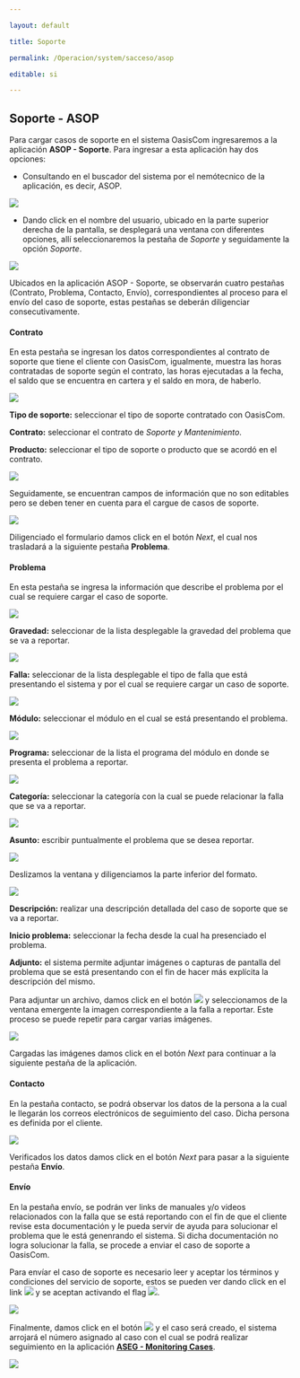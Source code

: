 ---
layout: default
title: Soporte
permalink: /Operacion/system/sacceso/asop
editable: si
---

## Soporte - ASOP

Para cargar casos de soporte en el sistema OasisCom ingresaremos a la aplicación **ASOP - Soporte**. Para ingresar a esta aplicación hay dos opciones:  

 * Consultando en el buscador del sistema por el nemótecnico de la aplicación, es decir, ASOP.  

![](ASOP1.png)

 * Dando click en el nombre del usuario, ubicado en la parte superior derecha de la pantalla, se desplegará una ventana con diferentes opciones, allí seleccionaremos la pestaña de _Soporte_ y seguidamente la opción _Soporte_.  

![](ASOP2.png)

Ubicados en la aplicación ASOP - Soporte, se observarán cuatro pestañas (Contrato, Problema, Contacto, Envío), correspondientes al proceso para el envío del caso de soporte, estas pestañas se deberán diligenciar consecutivamente.  


#### Contrato

En esta pestaña se ingresan los datos correspondientes al contrato de soporte que tiene el cliente con OasisCom, igualmente, muestra las horas contratadas de soporte según el contrato, las horas ejecutadas a la fecha, el saldo que se encuentra en cartera y el saldo en mora, de haberlo.  

![](ASOP3.png)


**Tipo de soporte:** seleccionar el tipo de soporte contratado con OasisCom.  
**Contrato:** seleccionar el contrato de _Soporte y Mantenimiento_.  
**Producto:** seleccionar el tipo de soporte o producto que se acordó en el contrato.   

![](producto.png)

Seguidamente, se encuentran campos de información que no son editables pero se deben tener en cuenta para el cargue de casos de soporte.  

![](horas.png)

Diligenciado el formulario damos click en el botón _Next_, el cual nos trasladará a la siguiente pestaña **Problema**.  


#### Problema

En esta pestaña se ingresa la información que describe el problema por el cual se requiere cargar el caso de soporte.  


![](ASOP4.png)


**Gravedad:** seleccionar de la lista desplegable la gravedad del problema que se va a reportar. 

![](gravedad.png)

**Falla:** seleccionar de la lista desplegable el tipo de falla que está presentando el sistema y por el cual se requiere cargar un caso de soporte.  

![](falla.png)

**Módulo:** seleccionar el módulo en el cual se está presentando el problema.

![](modulo.png)

**Programa:** seleccionar de la lista el programa del módulo en donde se presenta el problema a reportar.  

![](programa.png)

**Categoría:** seleccionar la categoría con la cual se puede relacionar la falla que se va a reportar.  

![](categoria.png)

**Asunto:** escribir puntualmente el problema que se desea reportar.  

![](asunto.png)

Deslizamos la ventana y diligenciamos la parte inferior del formato.

![](ASOP5.png)

**Descripción:** realizar una descripción detallada del caso de soporte que se va a reportar.  
**Inicio problema:** seleccionar la fecha desde la cual ha presenciado el problema.  
**Adjunto:** el sistema permite adjuntar imágenes o capturas de pantalla del problema que se está presentando con el fin de hacer más explícita la descripción del mismo.  

Para adjuntar un archivo, damos click en el botón ![](choose.png) y seleccionamos de la ventana emergente la imagen correspondiente a la falla a reportar. Este proceso se puede repetir para cargar varias imágenes.  

![](adjunto.png)

Cargadas las imágenes damos click en el botón _Next_ para continuar a la siguiente pestaña de la aplicación.  

#### Contacto

En la pestaña contacto, se podrá observar los datos de la persona a la cual le llegarán los correos electrónicos de seguimiento del caso. Dicha persona es definida por el cliente.  

![](contacto.png)

Verificados los datos damos click en el botón _Next_ para pasar a la siguiente pestaña **Envío**.  

#### Envío

En la pestaña envío, se podrán ver links de manuales y/o videos relacionados con la falla que se está reportando con el fin de que el cliente revise esta documentación y le pueda servir de ayuda para solucionar el problema que le está genenrando el sistema. Si dicha documentación no logra solucionar la falla, se procede a enviar el caso de soporte a OasisCom.  


Para envíar el caso de soporte es necesario leer y aceptar los términos y condiciones del servicio de soporte, estos se pueden ver dando click en el link ![](terminos.png) y se aceptan activando el flag ![](flag.png).  

![](manual.png)

Finalmente, damos click en el botón ![](submit.png) y el caso será creado, el sistema arrojará el número asignado al caso con el cual se podrá realizar seguimiento en la aplicación [**ASEG - Monitoring Cases**](https://github.com/OasisCom/Docs/blob/master/Operacion/System/sacceso/aseg.md).

![](numerodecaso.png)






